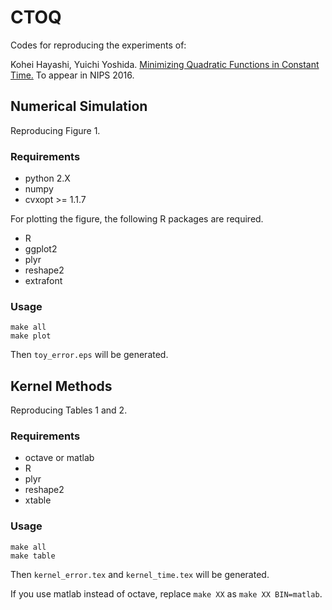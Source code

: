 # CTOQ

Codes for reproducing the experiments of:

Kohei Hayashi, Yuichi Yoshida. [Minimizing Quadratic Functions in Constant Time.](http://arxiv.org/abs/1608.07179) To appear in NIPS 2016.

## Numerical Simulation
Reproducing Figure 1.

### Requirements

 * python 2.X
 * numpy
 * cvxopt >= 1.1.7

For plotting the figure, the following R packages are required.

 * R 
 * ggplot2
 * plyr
 * reshape2
 * extrafont
 
### Usage
```
make all
make plot
```
Then ``toy_error.eps`` will be generated.

## Kernel Methods
Reproducing Tables 1 and 2.

### Requirements

 * octave or matlab
 * R
 * plyr
 * reshape2
 * xtable
  
### Usage
```
make all
make table
```
Then ``kernel_error.tex`` and ``kernel_time.tex`` will be generated.

If you use matlab instead of octave, replace ``make XX`` as ``make XX BIN=matlab``.
